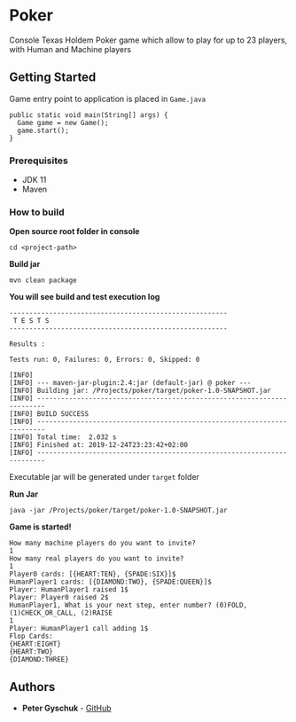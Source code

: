 # Poker

Console Texas Holdem Poker game which allow to play for up to 23 players, with Human and Machine players

## Getting Started

Game entry point to application is placed in `Game.java`

```
public static void main(String[] args) {
  Game game = new Game();
  game.start();
}
```

### Prerequisites

* JDK 11
* Maven


### How to build

**Open source root folder in console**

```
cd <project-path>
```

**Build jar**
```
mvn clean package
```
**You will see build and test execution log**

```
-------------------------------------------------------
 T E S T S
-------------------------------------------------------

Results :

Tests run: 0, Failures: 0, Errors: 0, Skipped: 0

[INFO] 
[INFO] --- maven-jar-plugin:2.4:jar (default-jar) @ poker ---
[INFO] Building jar: /Projects/poker/target/poker-1.0-SNAPSHOT.jar
[INFO] ------------------------------------------------------------------------
[INFO] BUILD SUCCESS
[INFO] ------------------------------------------------------------------------
[INFO] Total time:  2.032 s
[INFO] Finished at: 2019-12-24T23:23:42+02:00
[INFO] ------------------------------------------------------------------------

```

Executable jar will be generated under `target` folder

**Run Jar**

```
java -jar /Projects/poker/target/poker-1.0-SNAPSHOT.jar
```

**Game is started!**
```
How many machine players do you want to invite?
1
How many real players do you want to invite?
1
Player0 cards: [{HEART:TEN}, {SPADE:SIX}]$
HumanPlayer1 cards: [{DIAMOND:TWO}, {SPADE:QUEEN}]$
Player: HumanPlayer1 raised 1$
Player: Player0 raised 2$
HumanPlayer1, What is your next step, enter number? (0)FOLD, (1)CHECK_OR_CALL, (2)RAISE
1
Player: HumanPlayer1 call adding 1$
Flop Cards:
{HEART:EIGHT}
{HEART:TWO}
{DIAMOND:THREE}
```

## Authors

* **Peter Gyschuk** - [GitHub](https://github.com/pgyschuk)

